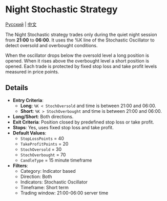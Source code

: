# Night Stochastic Strategy
[Русский](README_ru.md) | [中文](README_cn.md)

The Night Stochastic strategy trades only during the quiet night session from **21:00** to **06:00**. It uses the %K line of the Stochastic Oscillator to detect oversold and overbought conditions.

When the oscillator drops below the oversold level a long position is opened. When it rises above the overbought level a short position is opened. Each trade is protected by fixed stop loss and take profit levels measured in price points.

## Details

- **Entry Criteria**:
  - **Long**: `%K < StochOversold` and time is between 21:00 and 06:00.
  - **Short**: `%K > StochOverbought` and time is between 21:00 and 06:00.
- **Long/Short**: Both directions.
- **Exit Criteria**: Position closed by predefined stop loss or take profit.
- **Stops**: Yes, uses fixed stop loss and take profit.
- **Default Values**:
  - `StopLossPoints` = 40
  - `TakeProfitPoints` = 20
  - `StochOversold` = 30
  - `StochOverbought` = 70
  - `CandleType` = 15 minute timeframe
- **Filters**:
  - Category: Indicator based
  - Direction: Both
  - Indicators: Stochastic Oscillator
  - Timeframe: Short term
  - Trading window: 21:00-06:00 server time
